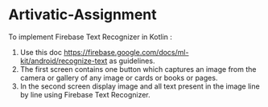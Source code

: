 # Artivatic-Assignment
To implement Firebase Text Recognizer in Kotlin :
1. Use this doc https://firebase.google.com/docs/ml-kit/android/recognize-text
    as guidelines.
2. The first screen contains one button which captures an image from the camera or gallery of any image or cards or books or pages.
3. In the second screen display image and all text present in the image line by line using Firebase Text Recognizer.
